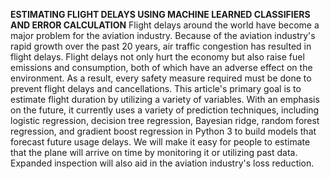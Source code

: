 **ESTIMATING FLIGHT DELAYS USING MACHINE LEARNED CLASSIFIERS AND ERROR CALCULATION**
Flight delays around the world have become a major problem for the aviation industry. Because of the aviation industry's rapid growth over the past 20 years, air traffic congestion has resulted in flight delays. Flight delays not only hurt the economy but also raise fuel emissions and consumption, both of which have an adverse effect on the environment. As a result, every safety measure required must be done to prevent flight delays and cancellations. This article's primary goal is to estimate flight duration by utilizing a variety of variables. With an emphasis on the future, it currently uses a variety of prediction techniques, including logistic regression, decision tree regression, Bayesian ridge, random forest regression, and gradient boost regression in Python 3 to build models that forecast future usage delays. We will make it easy for people to estimate that the plane will arrive on time by monitoring it or utilizing past data. Expanded inspection will also aid in the aviation industry's loss reduction.
